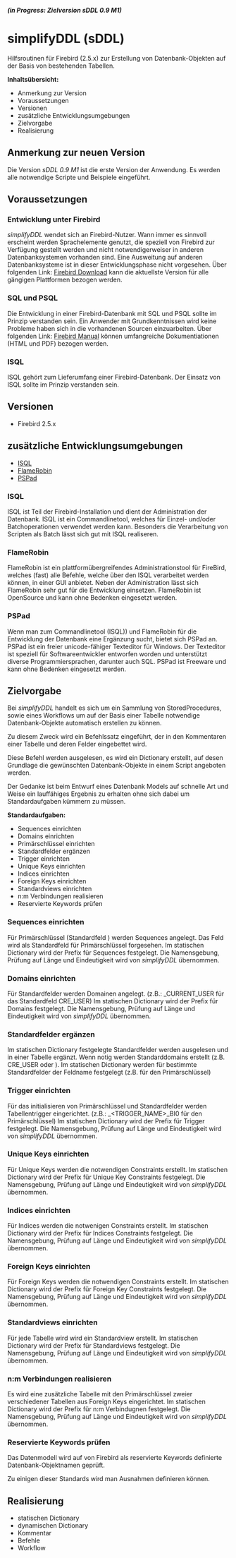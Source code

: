 ***(in Progress: Zielversion sDDL 0.9 M1)***

simplifyDDL (sDDL)
==================

Hilfsroutinen für Firebird (2.5.x) zur Erstellung von Datenbank-Objekten auf der 
Basis von bestehenden Tabellen.  

**Inhaltsübersicht:**

- Anmerkung zur Version
- Voraussetzungen
- Versionen
- zusätzliche Entwicklungsumgebungen
- Zielvorgabe 
- Realisierung


Anmerkung zur neuen Version
---------------------------

Die Version *sDDL 0.9 M1* ist die erste Version der Anwendung.
Es werden alle notwendige Scripte und Beispiele eingeführt.    


Voraussetzungen
---------------

### Entwicklung unter Firebird
*simplifyDDL* wendet sich an Firebird-Nutzer. Wann immer es sinnvoll erscheint 
werden Sprachelemente genutzt, die speziell von Firebird zur Verfügung gestellt 
werden und nicht notwendigerweiser in anderen Datenbanksystemen vorhanden sind.
Eine Ausweitung auf anderen Datenbanksysteme ist in dieser Entwicklungsphase nicht
vorgesehen. Über folgenden Link: [Firebird Download](http://www.firebirdsql.org/en/firebird-2-5-4/ "Firebird Download")
kann die aktuellste Version für alle gängigen Plattformen bezogen werden. 

### SQL und PSQL   
Die Entwicklung in einer Firebird-Datenbank mit SQL und PSQL sollte im Prinzip 
verstanden sein. Ein Anwender mit Grundkenntnissen wird keine Probleme haben sich
in die vorhandenen Sourcen einzuarbeiten. Über folgenden Link: [Firebird Manual](http://www.firebirdsql.org/en/reference-manuals/ "Firebird Manual")
können umfangreiche Dokumentiationen (HTML und PDF) bezogen werden.  

### ISQL
ISQL gehört zum Lieferumfang einer Firebird-Datenbank. Der Einsatz von ISQL sollte
im Prinzip verstanden sein. 


Versionen
---------

* Firebird 2.5.x


zusätzliche Entwicklungsumgebungen
----------------------------------

* [ISQL](http://www.firebirdsql.org/manual/isql-interactive.html "ISQL-Commandlinetool")
* [FlameRobin](http://www.flamerobin.org/ "GUI für Datenbankentwurf/-entwicklung")
* [PSPad](http://www.pspad.com/de/ "PSPad – der ultimative Editor für Softwareentwickler")

### ISQL
ISQL ist Teil der Firebird-Installation und dient der Administration der Datenbank. 
ISQL ist ein Commandlinetool, welches für Einzel- und/oder Batchoperationen verwendet werden kann.
Besonders die Verarbeitung von Scripten als Batch lässt sich gut mit ISQL realiseren.

### FlameRobin     
FlameRobin ist ein plattformübergreifendes Administrationstool für FireBird, welches (fast) alle Befehle, 
welche über den ISQL verarbeitet werden können, in einer GUI anbietet. Neben der Administration lässt sich 
FlameRobin sehr gut für die Entwicklung einsetzen. FlameRobin ist OpenSource und kann ohne
Bedenken eingesetzt werden.

### PSPad
Wenn man zum Commandlinetool (ISQL)) und FlameRobin für die Entwicklung der Datenbank 
eine Ergänzung sucht, bietet sich PSPad an. PSPad ist ein freier unicode-fähiger 
Texteditor für Windows. Der Texteditor ist speziell für Softwareentwickler entworfen 
worden und unterstützt diverse Programmiersprachen, darunter auch SQL. PSPad ist 
Freeware und kann ohne Bedenken eingesetzt werden.   


Zielvorgabe
-----------

Bei *simplifyDDL* handelt es sich um ein Sammlung von StoredProcedures, sowie 
eines Workflows um auf der Basis einer Tabelle notwendige Datenbank-Objekte 
automatisch erstellen zu können.

Zu diesem Zweck wird ein Befehlssatz eingeführt, der in den Kommentaren einer Tabelle
und deren Felder eingebettet wird.

Diese Befehl werden ausgelesen, es wird ein Dictionary erstellt, auf desen Grundlage die
gewünschten Datenbank-Objekte in einem Script angeboten werden.

Der Gedanke ist beim Entwurf eines Datenbank Models auf schnelle Art und Weise
ein lauffähiges Ergebnis zu erhalten ohne sich dabei um Standardaufgaben kümmern zu müssen.

**Standardaufgaben:**

- Sequences einrichten
- Domains einrichten
- Primärschlüssel einrichten
- Standardfelder ergänzen
- Trigger einrichten
- Unique Keys einrichten
- Indices einrichten
- Foreign Keys einrichten
- Standardviews einrichten
- n:m Verbindungen realisieren
- Reservierte Keywords prüfen

### Sequences einrichten
Für Primärschlüssel (Standardfeld <ID>) werden Sequences angelegt. 
Das Feld <ID> wird als Standardfeld für Primärschlüssel forgesehen.
Im statischen Dictionary wird der Prefix für Sequences festgelegt.
Die Namensgebung, Prüfung auf Länge und Eindeutigkeit wird von *simplifyDDL* übernommen.

### Domains einrichten
Für Standardfelder werden Domainen angelegt. (z.B.: <PREFIX>_CURRENT_USER für das Standardfeld CRE_USER)
Im statischen Dictionary wird der Prefix für Domains festgelegt.
Die Namensgebung, Prüfung auf Länge und Eindeutigkeit wird von *simplifyDDL* übernommen.

### Standardfelder ergänzen
Im statischen Dictionary festgelegte Standardfelder werden ausgelesen und in einer Tabelle ergänzt. 
Wenn notig werden Standarddomains erstellt (z.B. CRE_USER oder <ID>).
Im statischen Dictionary werden für bestimmte Standardfelder der Feldname festgelegt (z.B. <ID> für den Primärschlüssel) 

### Trigger einrichten
Für das initialisieren von Primärschlüssel und Standardfelder werden Tabellentrigger eingerichtet.
(z.B.: <PREFIX>_<TRIGGER_NAME>_BI0 für den Primärschlüssel)
Im statischen Dictionary wird der Prefix für Trigger festgelegt.
Die Namensgebung, Prüfung auf Länge und Eindeutigkeit wird von *simplifyDDL* übernommen.

### Unique Keys einrichten
Für Unique Keys werden die notwendigen Constraints erstellt.
Im statischen Dictionary wird der Prefix für Unique Key Constraints festgelegt.
Die Namensgebung, Prüfung auf Länge und Eindeutigkeit wird von *simplifyDDL* übernommen.

### Indices einrichten
Für Indices werden die notwenigen Constraints erstellt.
Im statischen Dictionary wird der Prefix für Indices Constraints festgelegt.
Die Namensgebung, Prüfung auf Länge und Eindeutigkeit wird von *simplifyDDL* übernommen.

### Foreign Keys einrichten
Für Foreign Keys werden die notwendigen Constraints erstellt.
Im statischen Dictionary wird der Prefix für Foreign Key Constraints festgelegt.
Die Namensgebung, Prüfung auf Länge und Eindeutigkeit wird von *simplifyDDL* übernommen.

### Standardviews einrichten
Für jede Tabelle wird wird ein Standardview erstellt.
Im statischen Dictionary wird der Prefix für Standardviews festgelegt.
Die Namensgebung, Prüfung auf Länge und Eindeutigkeit wird von *simplifyDDL* übernommen.

### n:m Verbindungen realisieren
Es wird eine zusätzliche Tabelle mit den Primärschlüssel zweier verschiedener Tabellen aus Foreign Keys eingerichtet.
Im statischen Dictionary wird der Prefix für n:m Verbindugnen festgelegt.
Die Namensgebung, Prüfung auf Länge und Eindeutigkeit wird von *simplifyDDL* übernommen.

### Reservierte Keywords prüfen
Das Datenmodell wird auf von Firebird als reservierte Keywords definierte Datenbank-Objektnamen geprüft.

Zu einigen dieser Standards wird man Ausnahmen definieren können.

Realisierung
------------

- statischen Dictionary
- dynamischen Dictionary
- Kommentar
- Befehle
- Workflow